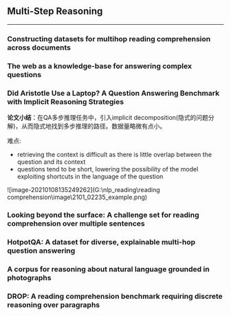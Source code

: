 ## Multi-Step Reasoning

---

### Constructing datasets for multihop reading comprehension across documents

### The web as a knowledge-base for answering complex questions

### Did Aristotle Use a Laptop? A Question Answering Benchmark with Implicit Reasoning Strategies

**论文小结**：在QA多步推理任务中，引入implicit decomposition(隐式的问题分解)，从而隐式地找到多步推理的路径。数据量略微有点小。

难点: 

* retrieving the context is difficult as there is little overlap between the question and its context
* questions tend to be short, lowering the possibility of the model exploiting shortcuts in the language of the question

![image-20210108135249262](G:\nlp_reading\reading comprehension\image\2101_02235_example.png)

### Looking beyond the surface: A challenge set for reading comprehension over multiple sentences

### HotpotQA: A dataset for diverse, explainable multi-hop question answering

### A corpus for reasoning about natural language grounded in photographs

### DROP: A reading comprehension benchmark requiring discrete reasoning over paragraphs









